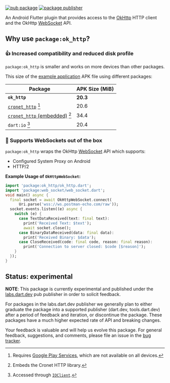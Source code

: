 [![pub package](https://img.shields.io/pub/v/ok_http.svg)](https://pub.dev/packages/ok_http)
[![package publisher](https://img.shields.io/pub/publisher/ok_http.svg)](https://pub.dev/packages/ok_http/publisher)

An Android Flutter plugin that provides access to the
[OkHttp][] HTTP client and the OkHttp [WebSocket][] API.

## Why use `package:ok_http`?

### 👍 Increased compatibility and reduced disk profile

`package:ok_http` is smaller and works on more devices than other packages.

This size of the [example application][] APK file using different packages:

| Package | APK Size (MiB) |
|-|-|
| **`ok_http`** | **20.3**  |
| [`cronet_http`](https://pub.dev/packages/cronet_http) [^1] | 20.6 |
| [`cronet_http` (embedded)](https://pub.dev/packages/cronet_http#use-embedded-cronet) [^2] | 34.4 |
| `dart:io` [^3] | 20.4 |

[^1]: Requires [Google Play Services][], which are not available on all devices.
[^2]: Embeds the Cronet HTTP library.
[^3]: Accessed through [`IOClient`](https://pub.dev/documentation/http/latest/io_client/IOClient-class.html).

### 🔌 Supports WebSockets out of the box

`package:ok_http` wraps the OkHttp [WebSocket][] API which supports:

- Configured System Proxy on Android
- HTTP/2

**Example Usage of `OkHttpWebSocket`:**

```dart
import 'package:ok_http/ok_http.dart';
import 'package:web_socket/web_socket.dart';
void main() async {
  final socket = await OkHttpWebSocket.connect(
      Uri.parse('wss://ws.postman-echo.com/raw'));
  socket.events.listen((e) async {
    switch (e) {
      case TextDataReceived(text: final text):
        print('Received Text: $text');
        await socket.close();
      case BinaryDataReceived(data: final data):
        print('Received Binary: $data');
      case CloseReceived(code: final code, reason: final reason):
        print('Connection to server closed: $code [$reason]');
    }
  });
}
```

## Status: experimental

**NOTE**: This package is currently experimental and published under the
[labs.dart.dev](https://dart.dev/dart-team-packages) pub publisher in order to
solicit feedback.

For packages in the labs.dart.dev publisher we generally plan to either graduate
the package into a supported publisher (dart.dev, tools.dart.dev) after a period
of feedback and iteration, or discontinue the package. These packages have a
much higher expected rate of API and breaking changes.

Your feedback is valuable and will help us evolve this package. For general
feedback, suggestions, and comments, please file an issue in the
[bug tracker](https://github.com/dart-lang/http/issues).

[example application]: https://github.com/dart-lang/http/tree/master/pkgs/flutter_http_example
[OkHttp]: https://square.github.io/okhttp/
[Google Play Services]: https://developers.google.com/android/guides/overview
[WebSocket]: https://square.github.io/okhttp/5.x/okhttp/okhttp3/-web-socket/index.html
